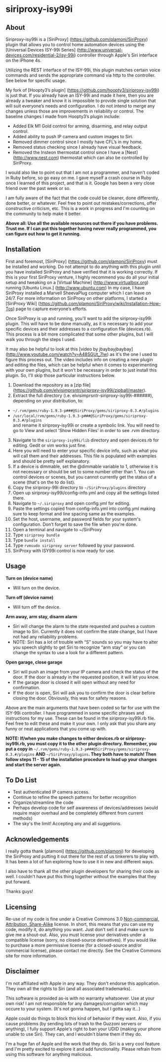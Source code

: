 siriproxy-isy99i
================

About
-----

Siriproxy-isy99i is a [SiriProxy] (https://github.com/plamoni/SiriProxy) plugin that allows you to control home automation devices using the [Universal Devices ISY-99i Series] (http://www.universal-devices.com/residential-2/isy-99i) controller through Apple's Siri interface on the iPhone 4s.

Utilizing the REST interface of the ISY-99i, this plugin matches certain voice commands and sends the appropriate command via http to the controller.  See below for specific usage.

My fork of [Hoopty3’s plugin] (https://github.com/hoopty3/siriproxy-isy99i) is just that.  If you already have an ISY-99i and made it here, then you are already a tweaker and know it is impossible to provide single solution that will suit everyone’s needs and configuration.  I do not intend to merge any changes unless those are improvements in reliability or control. The baseline changes I made from Hoopty3’s plugin include:
- Added Elk M1 Gold control for arming, disarming, and relay output control.
- Added ability to push IP camera and custom images to Siri.     
- Removed dimmer control since I mostly have CFL’s in my home.
- Removed status checking since I already have visual feedback.
- Removed the Insteon thermostat control since I have a [Nest] (http://www.nest.com) thermostat which can also be controlled by SiriProxy.

I would also like to point out that I am not a programmer, and haven't coded in Ruby before, so go easy on me. I gave myself a crash course in Ruby once I learned of this project, and that is it.  Google has been a very close friend over the past week or so.

I am fully aware of the fact that the code could be cleaner, done differently, done better, or whatever.  Feel free to point out mistakes/corrections, offer constructive criticism, etc. This is a work in progress and I'm counting on the community to help make it better.

**Above all: Use all the available resources out there if you have problems.  Trust me.  If I can put this together having never really programmed, you can figure out how to get it running.**

Installation
------------

First and foremost, [SiriProxy] (https://github.com/plamoni/SiriProxy) must be installed and working.  Do not attempt to do anything with this plugin until you have installed SiriProxy and have verified that it is working correctly. If this is your first SiriProxy venture, I highly recommend you do all your initial setup and tweaking on a [Virtual Machine] (http://www.virtualbox.org) running [Ubuntu Linux.] (http://www.ubuntu.com) In my case, I have SiriProxy installed a Marvell SheevaPlug computer which I can leave on 24/7.   For more information on SiriProxy on other platforms, I started a [SiriProxy Wiki] (https://github.com/plamoni/SiriProxy/wiki/Installation-How-Tos) page to capture everyone’s efforts.  

Once SiriProxy is up and running, you'll want to add the siriproxy-isy99i plugin.  This will have to be done manually, as it is necessary to add your specific devices and their addresses to a configuration file (devices.rb).  This process is a bit more complicated that some other plugins, but I will walk you through the steps I used.  

It may also be helpful to look at this [video by jbaybayjbaybay] (http://www.youtube.com/watch?v=A48SGUt_7lw) as it's the one I used to figure this process out.  The video includes info on creating a new plugin and editing the files, which can be helpful when it comes to experimenting with your own plugins, but it won't be necessary in order to just install this plugin.  So, I'll skip those particular instructions below.

1.  Download the repository as a [zip file] (https://github.com/elvisimprsntr/siriproxy-isy99i/zipball/master).
2.  Extract the full directory (i.e. elvisimprsntr-siriproxy-isy99i-######), depending on your distribution, to:    
 - `~/.rvm/gems/ruby-1.9.3-p###@SiriProxy/gems/siriproxy-0.3.#/plugins`    
 - `/usr/local/rvm/gems/ruby-1.9.3-p###@SiriProxy/gems/siriproxy-0.3.#/plugins`   
and rename it siriproxy-isy99i or create a symbolic link. You will need to go to View and select 'Show Hidden Files' in order to see .rvm directory.
3.  Navigate to the `siriproxy-isy99i/lib` directory and open devices.rb for editing.  Gedit or vim works just fine.
4.  Here you will need to enter your specific device info, such as what you will call them and their addresses.  This file is populated with examples and should be pretty self explanatory.  
5.  If a device is dimmable, set the @dimmable variable to 1, otherwise it is not necessary or should be set to some number other than 1.  You can control devices or scenes, but you cannot currently get the status of a scene (that's on the to do list).
6.  Copy the siriproxy-99i directory to `~/SiriProxy/plugins` directory
7.  Open up siriproxy-isy99i/config-info.yml and copy all the settings listed there.
8.  Navigate to `~/.siriproxy` and open config.yml for editing.
9.  Paste the settings copied from config-info.yml into config.yml making sure to keep format and line spacing same as the examples.  
10. Set the host, username, and password fields for your system's configuration.  Don't forget to save the file when you're done.
11. Open a terminal and navigate to ~/SiriProxy
12. Type `siriproxy bundle` <enter>
13. Type `bundle install` <enter>
14. Type `rvmsudo siriproxy server` <enter> followed by your password.
15. SiriProxy with ISY99i control is now ready for use.

Usage
-----

**Turn on (device name)**

- Will turn on the device. 

**Turn off (device name)**

- Will turn off the device.

**Arm away, arm stay, disarm alarm**

- Siri will change the alarm to the state requested and pushes a custom image to Siri.  Currently it does not confirm the state change, but I have not had any reliability problems.
- NOTE: Siri has a lot of trouble with “S” sounds so you may have to alter you speech slightly to get Siri to recognize “arm stay” or you can change the syntax to use a look for a different pattern.  

**Open garage, close garage**

- Siri will push an image from your IP camera and check the status of the door.  If the door is already in the requested position, it will let you know.  
- If the garage door is closed it will open without any need for confirmation.
- If the door is open, Siri will ask you to confirm the door is clear before closing the door. Obviously, this was for safety reasons. 

Above are the main arguments that have been coded so far for use with the ISY-99i controller.  I have programmed in some specific phrases and instructions for my use.  These can be found in the siriproxy-isy99i.rb file.  Feel free to edit these and make it your own.  I only ask that you share any funny or neat applications that you come up with.

**NOTE: If/when you make changes to either devices.rb or siriproxy-isy99i.rb, you must copy it to the other plugin directory.  Remember, you put a copy in** `~/.rvm/gems/ruby-1.9.3-p###@SiriProxy/gems/siriproxy-0.3.#/plugins` **AND** `~/SiriProxy/plugins`**.  They both have to match!  Then follow steps 11 - 15 of the installation procedure to load up your changes and start the server again.**

To Do List
----------

- Test authenticated IP camera access.
- Continue to refine the speech patterns for better recognition
- Organize/streamline the code
- Perhaps develop code for self awareness of devices/addresses (would require major overhaul and be completely different from current methods)
- The sky's the limit!  Accepting any and all suggetions.

Acknowledgements
----------------

I really gotta thank [plamoni] (https://github.com/plamoni) for developing the SiriProxy and putting it out there for the rest of us tinkerers to play with.  It has been a lot of fun exploring how to use it in new and different ways.

I also have to thank all the other plugin developers for sharing their code as well.  I couldn't have put this thing together without the examples that they put forward.

Thanks guys!

Licensing
---------

Re-use of my code is fine under a Creative Commons 3.0 [Non-commercial, Attribution, Share-Alike](http://creativecommons.org/licenses/by-nc-sa/3.0/) license. In short, this means that you can use my code, modify it, do anything you want. Just don't sell it and make sure to give me a shout-out. Also, you must license your derivatives under a compatible license (sorry, no closed-source derivatives). If you would like to purchase a more permissive license (for a closed-source and/or commercial license), please contact me directly. See the Creative Commons site for more information.


Disclaimer
----------

I'm not affiliated with Apple in any way. They don't endorse this application. They own all the rights to Siri (and all associated trademarks). 

This software is provided as-is with no warranty whatsoever. Use at your own risk!  I am not responsible for any damages/corruption which may occure to your system.  (It's not gonna happen, but I gotta say it...)

Apple could do things to block this kind of behavior if they want. Also, if you cause problems (by sending lots of trash to the Guzzoni servers or anything), I fully support Apple's right to ban your UDID (making your phone unable to use Siri). They can, and I wouldn't blame them if they do.

I'm a huge fan of Apple and the work that they do. Siri is a very cool feature and I'm pretty excited to explore it and add functionality. Please refrain from using this software for anything malicious.

